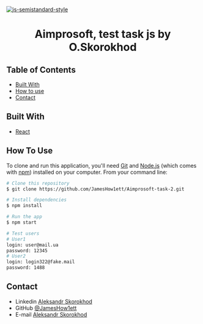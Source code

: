 [![js-semistandard-style](https://raw.githubusercontent.com/standard/semistandard/master/badge.svg)](https://github.com/standard/semistandard)

<h1 align="center">Aimprosoft, test task js by O.Skorokhod</h1>

## Table of Contents
- [Built With](#built-with)
- [How to use](#how-to-use)
- [Contact](#contact)

## Built With

- [React](https://reactjs.org/)

## How To Use

To clone and run this application, you'll need [Git](https://git-scm.com) and [Node.js](https://nodejs.org/en/download/) (which comes with [npm](http://npmjs.com)) installed on your computer. From your command line:

```bash
# Clone this repository
$ git clone https://github.com/JamesHow1ett/Aimprosoft-task-2.git

# Install dependencies
$ npm install

# Run the app
$ npm start

# Test users
# User1
login: user@mail.ua
password: 12345
# User2
login: login322@fake.mail
password: 1488
```

## Contact

- Linkedin [Aleksandr Skorokhod](https://www.linkedin.com/in/aleksandr-skorokhod-4630871b2/)
- GitHub [@JamesHow1ett](https://github.com/JamesHow1ett)
- E-mail [Aleksandr Skorokhod](mailto:mopis101@mail.com?subject=[GitHub]%20Work)
